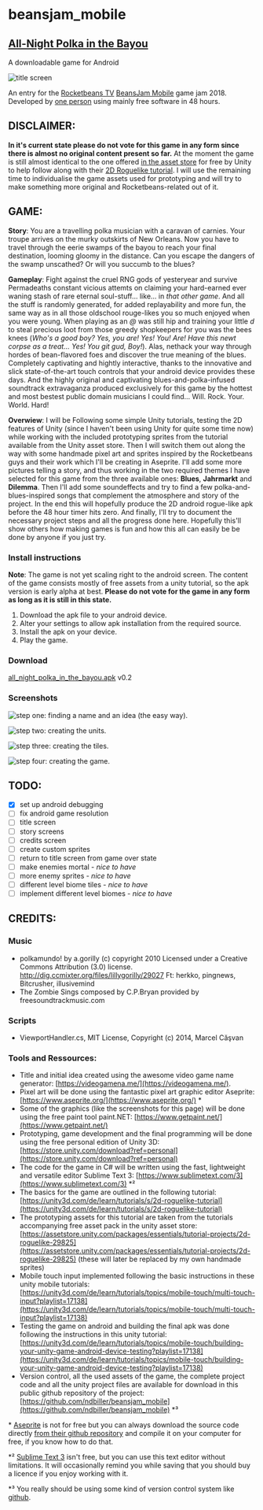 # beansjam_mobile

## [All-Night Polka in the Bayou](https://ndbiller.itch.io/all-night-polka-in-the-bayou)

A downloadable game for Android

![**title screen**](/img/title.png "picture of the title screen")

An entry for the [Rocketbeans TV](https://www.rocketbeans.tv/) [BeansJam Mobile](https://itch.io/jam/beansjam) game jam 2018. Developed by [one person](https://ndbiller.github.io/portfolio/index.html) using mainly free software in 48 hours.

## DISCLAIMER:

**In it's current state please do not vote for this game in any form since there is almost no original content present so far.**
At the moment the game is still almost identical to the one offered [in the asset store](https://assetstore.unity.com/packages/essentials/tutorial-projects/2d-roguelike-29825) for free by Unity to help follow along with their [2D Roguelike tutorial](https://unity3d.com/de/learn/tutorials/s/2d-roguelike-tutorial). I will use the remaining time to individualise the game assets used for prototyping and will try to make something more original and Rocketbeans-related out of it.

## GAME:

**Story**: You are a travelling polka musician with a caravan of carnies. Your troupe arrives on the murky outskirts of New Orleans. Now you have to travel through the eerie swamps of the bayou to reach your final destination, looming gloomy in the distance. Can you escape the dangers of the swamp unscathed? Or will you succumb to the blues?

**Gameplay**: Fight against the cruel RNG gods of yesteryear and survive Permadeaths constant vicious attemts on claiming your hard-earned ever waning stash of rare eternal soul-stuff... like... in *that other game*. And all the stuff is randomly generated, for added replayability and more fun, the same way as in all those oldschool rouge-likes you so much enjoyed  when you were young. When playing as an *@* was still hip and training your little *d* to steal precious loot from those greedy shopkeepers for you was the bees knees (*Who's a good boy? Yes, you are! Yes! You! Are! Have this newt corpse as a treat... Yes! You git gud, Boy!*). Alas, nethack your way through hordes of bean-flavored foes and discover the true meaning of the blues. Completely captivating and hightly interactive, thanks to the innovative and slick state-of-the-art touch controls that your android device provides these days. And the highly original and captivating blues-and-polka-infused soundtrack extravaganza produced exclusively for this game by the hottest and most bestest public domain musicians I could find... Will. Rock. Your. World. 
Hard!

**Overwiew**: I will be Following some simple Unity tutorials, testing the 2D features of Unity (since I haven't been using Unity for quite some time now) while working with the included prototyping sprites from the tutorial available from the Unity asset store. Then I will switch them out along the way with some handmade pixel art and sprites inspired by the Rocketbeans guys and their work which I'll be creating in Aseprite. I'll add some more pictures telling a story, and thus working in the two required themes I have selected for this game from the three available ones: **Blues**, **Jahrmarkt** and **Dilemma**. Then I'll add some soundeffects and try to find a few polka-and-blues-inspired songs that complement the atmosphere and story of the project. In the end this will hopefully produce the 2D android rogue-like apk before the 48 hour timer hits zero. And finally, I'll try to document the necessary project steps and all the progress done here. Hopefully this'll show others how making games is fun and how this all can easily be be done by anyone if you just try.

### Install instructions

**Note**: The game is not yet scaling right to the android screen. The content of the game consists mostly of free assets from a unity tutorial, so the apk version is early alpha at best. 
**Please do not vote for the game in any form as long as it is still in this state.**

1. Download the apk file to your android device.
2. Alter your settings to allow apk installation from the required source.
3. Install the apk on your device.
4. Play the game.

### Download

[all_night_polka_in_the_bayou.apk](all_night_polka_in_the_bayou.apk) v0.2

### Screenshots

![**step one**: finding a name and an idea (the easy way).](img/namefinding.png "screenshot of the video game name generator used to come up with the game title randomly")

![**step two**: creating the units.](img/units.png "screenshot of the player and enemies in unity 3d in their idle animation")

![**step three**: creating the tiles.](img/tiles.png "screenshot of the floor, items and enemy tiles being randomly created by the game manager")

![**step four**: creating the game.](img/game.png "screenshot of the game after following the tutorials and resolving some issues - 24 hours left")

## TODO:

- [x] set up android debugging
- [ ] fix android game resolution
- [ ] title screen
- [ ] story screens
- [ ] credits screen
- [ ] create custom sprites
- [ ] return to title screen from game over state
- [ ] make enemies mortal - *nice to have*
- [ ] more enemy sprites - *nice to have*
- [ ] different level biome tiles - *nice to have*
- [ ] implement different level biomes - *nice to have*

## CREDITS:

### Music

- polkamundo! by a.gorilly (c) copyright 2010 Licensed under a Creative Commons Attribution (3.0) license. http://dig.ccmixter.org/files/lillygorilly/29027 Ft: herkko, pingnews, Bitcrusher, illusivemind
- The Zombie Sings composed by C.P.Bryan provided by freesoundtrackmusic.com

### Scripts

- ViewportHandler.cs, MIT License, Copyright (c) 2014, Marcel Căşvan

### Tools and Ressources:

- Title and initial idea created using the awesome video game name generator: [https://videogamena.me/](https://videogamena.me/).
- Pixel art will be done using the fantastic pixel art graphic editor Aseprite: [https://www.aseprite.org/](https://www.aseprite.org/) \*
- Some of the graphics (like the screenshots for this page) will be done using the free paint tool paint.NET: [https://www.getpaint.net/](https://www.getpaint.net/)
- Prototyping, game development and the final programming will be done using the free personal edition of Unity 3D: [https://store.unity.com/download?ref=personal](https://store.unity.com/download?ref=personal)
- The code for the game in C# will be written using the fast, lightweight and versatile editor Sublime Text 3: [https://www.sublimetext.com/3](https://www.sublimetext.com/3) \*²
- The basics for the game are outlined in the following tutorial: [https://unity3d.com/de/learn/tutorials/s/2d-roguelike-tutorial](https://unity3d.com/de/learn/tutorials/s/2d-roguelike-tutorial)
- The prototyping assets for this tutorial are taken from the tutorials accompanying free asset pack in the unity asset store: [https://assetstore.unity.com/packages/essentials/tutorial-projects/2d-roguelike-29825](https://assetstore.unity.com/packages/essentials/tutorial-projects/2d-roguelike-29825)
  (these will later be replaced by my own handmade sprites)
- Mobile touch input implemented following the basic instructions in these unity mobile tutorials: [https://unity3d.com/de/learn/tutorials/topics/mobile-touch/multi-touch-input?playlist=17138](https://unity3d.com/de/learn/tutorials/topics/mobile-touch/multi-touch-input?playlist=17138)
- Testing the game on android and building the final apk was done following the instructions in this unity tutorial: [https://unity3d.com/de/learn/tutorials/topics/mobile-touch/building-your-unity-game-android-device-testing?playlist=17138](https://unity3d.com/de/learn/tutorials/topics/mobile-touch/building-your-unity-game-android-device-testing?playlist=17138)
- Version control, all the used assets of the game, the complete project code and all the unity project files are available for download in this public github repository of the project: [https://github.com/ndbiller/beansjam_mobile](https://github.com/ndbiller/beansjam_mobile) \*³

\* [Aseprite](https://www.aseprite.org/) is not for free but you can always download the source code directly [from their github repository](https://github.com/aseprite/aseprite/) and compile it on your computer for free, if you know how to do that.

\*² [Sublime Text 3](https://www.sublimetext.com/3) isn't free, but you can use this text editor without limitations. It will occasionally remind you while saving that you should buy a licence if you enjoy working with it.

\*³ You really should be using some kind of version control system like [github](https://github.com/).
